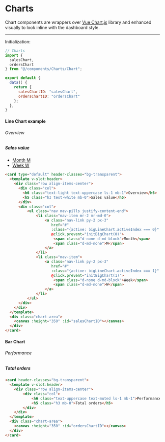 # Charts

Chart components are wrappers over [Vue Chart.js](https://vue-chartjs.org/) library and enhanced visually to look inline with the dashboard style.

<hr>

Initialization:

```js
// Charts
import {
  salesChart,
  ordersChart
} from "@/components/Charts/Chart";

export default {
  data() {
    return {
      salesChartID: "salesChart",
      ordersChartID: "ordersChart"
    };
  },
}
```

#### Line Chart example

<card type="default" header-classes="bg-transparent">
    <div slot="header" class="row align-items-center">
        <div class="col">
            <h6 class="text-light text-uppercase ls-1 mb-1">Overview</h6>
            <h5 class="h3 text-white mb-0">Sales value</h5>
        </div>
        <div class="col">
            <ul class="nav nav-pills justify-content-end">
                <li class="nav-item mr-2 mr-md-0">
                    <a class="nav-link py-2 px-3"
                       href="#"
                       :class="{active: bigLineChart.activeIndex === 0}"
                       @click.prevent="initBigChart(0)">
                        <span class="d-none d-md-block">Month</span>
                        <span class="d-md-none">M</span>
                    </a>
                </li>
                <li class="nav-item">
                    <a class="nav-link py-2 px-3"
                       href="#"
                       :class="{active: bigLineChart.activeIndex === 1}"
                       @click.prevent="initBigChart(1)">
                        <span class="d-none d-md-block">Week</span>
                        <span class="d-md-none">W</span>
                    </a>
                </li>
            </ul>
        </div>
    </div>
    <line-chart
            :height="350"
            ref="bigChart"
            :chart-data="bigLineChart.chartData"
            :extra-options="bigLineChart.extraOptions"
    >
    </line-chart>

</card>

<script>
import * as chartConfigs from '@/components/Charts/config';
export default {
  data() {
    return {
      bigLineChart: {
        allData: [
          [0, 20, 10, 30, 15, 40, 20, 60, 60],
          [0, 20, 5, 25, 10, 30, 15, 40, 40]
        ],
        activeIndex: 0,
        chartData: {
          datasets: [],
          labels: [],
        },
        extraOptions: chartConfigs.blueChartOptions,
      }
    };
  },
  methods: {
    initBigChart(index) {
      let chartData = {
        datasets: [
          {
            label: 'Performance',
            data: this.bigLineChart.allData[index]
          }
        ],
        labels: ['May', 'Jun', 'Jul', 'Aug', 'Sep', 'Oct', 'Nov', 'Dec'],
      };
      this.bigLineChart.chartData = chartData;
      this.bigLineChart.activeIndex = index;
    }
  },
  mounted() {
    this.initBigChart(0);
  }
};
</script>

```html
<card type="default" header-classes="bg-transparent">
  <template v-slot:header>
    <div class="row align-items-center">
      <div class="col">
        <h6 class="text-light text-uppercase ls-1 mb-1">Overview</h6>
        <h5 class="h3 text-white mb-0">Sales value</h5>
      </div>
      <div class="col">
          <ul class="nav nav-pills justify-content-end">
              <li class="nav-item mr-2 mr-md-0">
                  <a class="nav-link py-2 px-3"
                     href="#"
                     :class="{active: bigLineChart.activeIndex === 0}"
                     @click.prevent="initBigChart(0)">
                      <span class="d-none d-md-block">Month</span>
                      <span class="d-md-none">M</span>
                  </a>
              </li>
              <li class="nav-item">
                  <a class="nav-link py-2 px-3"
                     href="#"
                     :class="{active: bigLineChart.activeIndex === 1}"
                     @click.prevent="initBigChart(1)">
                      <span class="d-none d-md-block">Week</span>
                      <span class="d-md-none">W</span>
                  </a>
              </li>
          </ul>
      </div>
    </div>
  </template>
  <div class="chart-area">
    <canvas :height="350" :id="salesChartID"></canvas>
  </div>
</card>
```


#### Bar Chart


<card header-classes="bg-transparent">
    <div slot="header" class="row align-items-center">
        <div class="col">
            <h6 class="text-uppercase text-muted ls-1 mb-1">Performance</h6>
            <h5 class="h3 mb-0">Total orders</h5>
        </div>
    </div>
    <bar-chart :height="350"
            ref="barChart"
            :chart-data="redBarChart.chartData">
    </bar-chart>
</card>

<script>
export default {
  data() {
    return {
     redBarChart: {
       chartData: {
         labels: ['Jul', 'Aug', 'Sep', 'Oct', 'Nov', 'Dec'],
         datasets: [{
           label: 'Sales',
           data: [25, 20, 30, 22, 17, 29]
         }]
       }
     }

    };
  }
};
</script>

```html
<card header-classes="bg-transparent">
  <template v-slot:header>
    <div class="row align-items-center">
        <div class="col">
            <h6 class="text-uppercase text-muted ls-1 mb-1">Performance</h6>
            <h5 class="h3 mb-0">Total orders</h5>
        </div>
    </div>
  </template>
  <div class="chart-area">
    <canvas :height="350" :id="ordersChartID"></canvas>
  </div>
</card>
```

<script>
import * as chartConfigs from '@/components/Charts/config';
export default {
  data() {
    return {
      bigLineChart: {
        allData: [
          [0, 20, 10, 30, 15, 40, 20, 60, 60],
          [0, 20, 5, 25, 10, 30, 15, 40, 40]
        ],
        activeIndex: 0,
        chartData: {
          datasets: [],
          labels: [],
        },
        extraOptions: chartConfigs.blueChartOptions,
      },
      redBarChart: {
        chartData: {
          labels: ['Jul', 'Aug', 'Sep', 'Oct', 'Nov', 'Dec'],
          datasets: [{
            label: 'Sales',
            data: [25, 20, 30, 22, 17, 29]
          }]
        }
      }
    };
  },
  methods: {
    initBigChart(index) {
      let chartData = {
        datasets: [
          {
            label: 'Performance',
            data: this.bigLineChart.allData[index]
          }
        ],
        labels: ['May', 'Jun', 'Jul', 'Aug', 'Sep', 'Oct', 'Nov', 'Dec'],
      };
      this.bigLineChart.chartData = chartData;
      this.bigLineChart.activeIndex = index;
    }
  },
  mounted() {
    this.initBigChart(0);
  }
};
</script>
